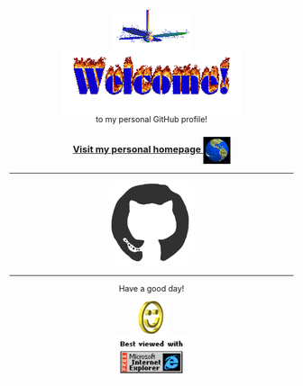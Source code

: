 <div align="center">
<img src="img/fan-1.gif" alt="Fan" align="center">
</div>

<div align="center">
<img src="img/welcome-fire.gif" alt="Welcome" align="center">
</div>

<div align="center">
to my personal GitHub profile!
</div>

<h3 align="center">
<a href="https://github.com/Hrishabh57Dev">Visit my personal homepage
<img src="img/website.gif" alt="Visit homepage" align="center">
</a>
</h3>

<hr>

<div align="center">
<img src="img/octo.gif" alt="GitHub Logo" width="150" height="150" />
</div>

<hr>

<div align="center">
<p>Have a good day!</p>
<div>
<img src="img/smile.gif" alt="Smiley" align="center">
</div>
</div>



<div align="center">
<img src="img/ie.jpg" alt="Best viewed with Microsoft Internet Explorer" align="center" width="128">
</div>

